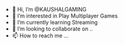 - 👋 Hi, I’m @KAUSHALGAMING
- 👀 I’m interested in Play Multiplayer Games
- 🌱 I’m currently learning Streaming
- 💞️ I’m looking to collaborate on ..
- 📫 How to reach me ...

<!---
KAUSHALGAMING/KAUSHALGAMING is a ✨ special ✨ repository because its `README.md` (this file) appears on your GitHub profile.
You can click the Preview link to take a look at your changes.
--->

